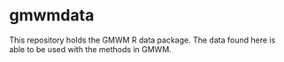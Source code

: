 # gmwmdata
This repository holds the GMWM R data package. The data found here is able to be used with the methods in GMWM.
